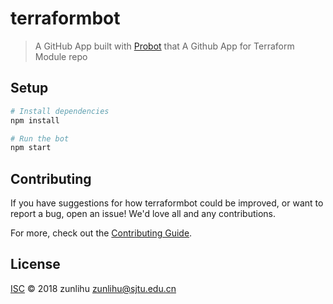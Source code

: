 # terraformbot

> A GitHub App built with [Probot](https://probot.github.io) that A Github App for Terraform Module repo

## Setup

```sh
# Install dependencies
npm install

# Run the bot
npm start
```

## Contributing

If you have suggestions for how terraformbot could be improved, or want to report a bug, open an issue! We'd love all and any contributions.

For more, check out the [Contributing Guide](CONTRIBUTING.md).

## License

[ISC](LICENSE) © 2018 zunlihu <zunlihu@sjtu.edu.cn>
